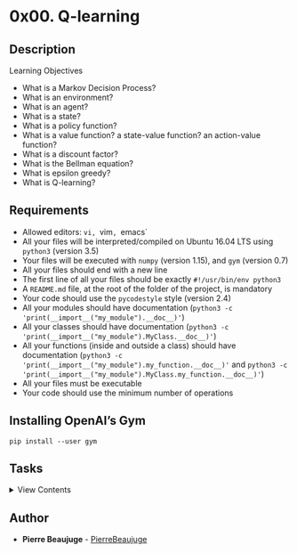 # 0x00. Q-learning

## Description

Learning Objectives

- What is a Markov Decision Process?
- What is an environment?
- What is an agent?
- What is a state?
- What is a policy function?
- What is a value function? a state-value function? an action-value function?
- What is a discount factor?
- What is the Bellman equation?
- What is epsilon greedy?
- What is Q-learning?

## Requirements

- Allowed editors: `vi, `vim`, `emacs`
- All your files will be interpreted/compiled on Ubuntu 16.04 LTS using `python3` (version 3.5)
- Your files will be executed with `numpy` (version 1.15), and `gym` (version 0.7)
- All your files should end with a new line
- The first line of all your files should be exactly `#!/usr/bin/env python3`
- A `README.md` file, at the root of the folder of the project, is mandatory
- Your code should use the `pycodestyle` style (version 2.4)
- All your modules should have documentation (`python3 -c 'print(__import__("my_module").__doc__)'`)
- All your classes should have documentation (`python3 -c 'print(__import__("my_module").MyClass.__doc__)'`)
- All your functions (inside and outside a class) should have documentation (`python3 -c 'print(__import__("my_module").my_function.__doc__)'` and `python3 -c 'print(__import__("my_module").MyClass.my_function.__doc__)'`)
- All your files must be executable
- Your code should use the minimum number of operations

## Installing OpenAI’s Gym

```
pip install --user gym
```

## Tasks

<details>
<summary>View Contents</summary>

### [0. Load the Environment](./0-load_env.py)

Write a function `def load_frozen_lake(desc=None, map_name=None, is_slippery=False):` that loads the pre-made `FrozenLakeEnv` evnironment from OpenAI’s `gym`:
- `desc` is either `None` or a list of lists containing a custom description of the map to load for the environment
- `map_name` is either `None` or a string containing the pre-made map to load
- Note: If both `desc` and `map_name` are `None`, the environment will load a randomly generated 8x8 map
- is_slippery is a boolean to determine if the ice is slippery
- Returns: the environment

```
$ ./0-main.py
[[b'S' b'F' b'F' b'F' b'F' b'F' b'F' b'H']
 [b'H' b'F' b'F' b'F' b'F' b'H' b'F' b'F']
 [b'F' b'H' b'F' b'H' b'H' b'F' b'F' b'F']
 [b'F' b'F' b'F' b'H' b'F' b'F' b'F' b'F']
 [b'F' b'F' b'F' b'F' b'F' b'F' b'H' b'F']
 [b'F' b'F' b'F' b'F' b'F' b'F' b'F' b'F']
 [b'F' b'F' b'F' b'F' b'H' b'F' b'F' b'F']
 [b'F' b'F' b'F' b'F' b'F' b'F' b'F' b'G']]
[(1.0, 0, 0.0, False)]
[[b'S' b'F' b'H' b'F' b'H' b'F' b'H' b'F']
 [b'H' b'F' b'F' b'F' b'F' b'F' b'F' b'F']
 [b'F' b'F' b'F' b'F' b'F' b'F' b'F' b'F']
 [b'F' b'H' b'F' b'F' b'F' b'F' b'F' b'F']
 [b'F' b'F' b'H' b'F' b'F' b'F' b'F' b'H']
 [b'F' b'F' b'F' b'F' b'F' b'H' b'F' b'H']
 [b'F' b'F' b'H' b'F' b'H' b'F' b'H' b'F']
 [b'F' b'F' b'H' b'F' b'F' b'F' b'F' b'G']]
[(0.3333333333333333, 0, 0.0, False), (0.3333333333333333, 0, 0.0, False), (0.3333333333333333, 8, 0.0, True)]
[[b'S' b'F' b'F']
 [b'F' b'H' b'H']
 [b'F' b'F' b'G']]
[[b'S' b'F' b'F' b'F']
 [b'F' b'H' b'F' b'H']
 [b'F' b'F' b'F' b'H']
 [b'H' b'F' b'F' b'G']]
$
```

### [1. Initialize Q-table](./1-q_init.py)

Write a function `def q_init(env):` that initializes the Q-table:
- `env` is the `FrozenLakeEnv` instance
- Returns: the Q-table as a `numpy.ndarray` of zeros

```
$ ./1-main.py
(64, 4)
(64, 4)
(9, 4)
(16, 4)
$
```

### [2. Epsilon Greedy](./2-epsilon_greedy.py)

Write a function `def epsilon_greedy(Q, state, epsilon):` that uses epsilon-greedy to determine the next action:
- `Q` is a `numpy.ndarray` containing the q-table
- `state` is the current state
- `epsilon` is the epsilon to use for the calculation
- You should sample `p` with `numpy.random.uniformn` to determine if your algorithm should explore or exploit
- If exploring, you should pick the next action with `numpy.random.randint` from all possible actions
- Returns: the next action index

```
$ ./2-main.py
2
0
$
```

### [3. Q-learning](./3-q_learning.py)

Write the function `def train(env, Q, episodes=5000, max_steps=100, alpha=0.1, gamma=0.99, epsilon=1, min_epsilon=0.1, epsilon_decay=0.05):` that performs Q-learning:
- `env` is the `FrozenLakeEnv` instance
- `Q` is a `numpy.ndarray` containing the Q-table
- `episodes` is the total number of episodes to train over
- `max_steps` is the maximum number of steps per episode
- `alpha` is the learning rate
- `gamma` is the discount rate
- `epsilon` is the initial threshold for epsilon greedy
- `min_epsilon` is the minimum value that `epsilon` should decay to
- `epsilon_decay` is the decay rate for updating `epsilon` between episodes
- When the agent falls in a hole, the reward should be updated to be `-1`
- Returns: `Q, total_rewards`
  - `Q` is the updated Q-table
  - `total_rewards` is a list containing the rewards per episode

```
$ ./3-main.py
[[ 0.96059593  0.970299    0.95098488  0.96059396]
 [ 0.96059557 -0.77123208  0.0094072   0.37627228]
 [ 0.18061285 -0.1         0.          0.        ]
 [ 0.97029877  0.9801     -0.99999988  0.96059583]
 [ 0.          0.          0.          0.        ]
 [ 0.          0.          0.          0.        ]
 [ 0.98009763  0.98009933  0.99        0.9702983 ]
 [ 0.98009922  0.98999782  1.         -0.99999952]
 [ 0.          0.          0.          0.        ]]
500 : 0.812
1000 : 0.88
1500 : 0.9
2000 : 0.9
2500 : 0.88
3000 : 0.844
3500 : 0.892
4000 : 0.896
4500 : 0.852
5000 : 0.928
$
```

### [4. Play](./4-play.py)

Write a function `def play(env, Q, max_steps=100):` that has the trained agent play an episode:
- `env` is the `FrozenLakeEnv` instance
- `Q` is a `numpy.ndarray` containing the Q-table
- `max_steps` is the maximum number of steps in the episode
- Each state of the board should be displayed via the console
- You should always exploit the Q-table
- Returns: the total rewards for the episode

```
$ ./4-main.py

`S`FF
FHH
FFG
  (Down)
SFF
`F`HH
FFG
  (Down)
SFF
FHH
`F`FG
  (Right)
SFF
FHH
F`F`G
  (Right)
SFF
FHH
FF`G`
1.0
$
```

</details>

## Author

- **Pierre Beaujuge** - [PierreBeaujuge](https://github.com/PierreBeaujuge)